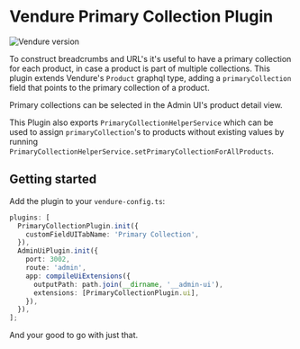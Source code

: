 # Vendure Primary Collection Plugin

![Vendure version](https://img.shields.io/badge/dynamic/json.svg?url=https%3A%2F%2Fraw.githubusercontent.com%2FPinelab-studio%2Fpinelab-vendure-plugins%2Fmain%2Fpackage.json&query=$.devDependencies[%27@vendure/core%27]&colorB=blue&label=Built%20on%20Vendure)

To construct breadcrumbs and URL's it's useful to have a primary collection for each product, in case a product is part of multiple collections. This plugin extends Vendure's `Product` graphql type, adding a `primaryCollection` field that points to the primary collection of a product.

Primary collections can be selected in the Admin UI's product detail view.

This Plugin also exports `PrimaryCollectionHelperService` which can be used to assign `primaryCollection`'s to products without existing values by running `PrimaryCollectionHelperService.setPrimaryCollectionForAllProducts`.

## Getting started

Add the plugin to your `vendure-config.ts`:

```ts
plugins: [
  PrimaryCollectionPlugin.init({
    customFieldUITabName: 'Primary Collection',
  }),
  AdminUiPlugin.init({
    port: 3002,
    route: 'admin',
    app: compileUiExtensions({
      outputPath: path.join(__dirname, '__admin-ui'),
      extensions: [PrimaryCollectionPlugin.ui],
    }),
  }),
];
```

And your good to go with just that.
